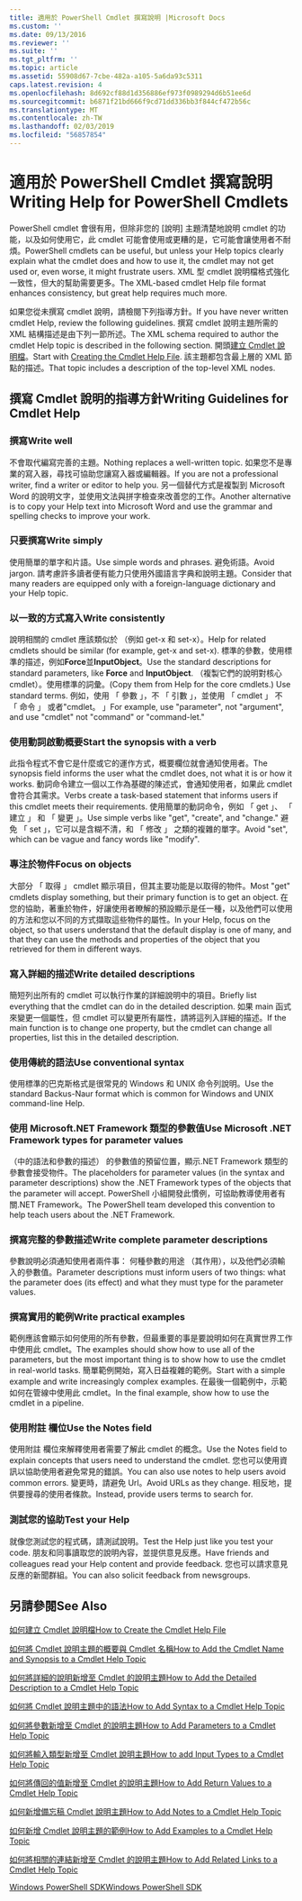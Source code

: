 ```yaml
---
title: 適用於 PowerShell Cmdlet 撰寫說明 |Microsoft Docs
ms.custom: ''
ms.date: 09/13/2016
ms.reviewer: ''
ms.suite: ''
ms.tgt_pltfrm: ''
ms.topic: article
ms.assetid: 55908d67-7cbe-482a-a105-5a6da93c5311
caps.latest.revision: 4
ms.openlocfilehash: 8d692cf88d1d356886ef973f0989294d6b51ee6d
ms.sourcegitcommit: b6871f21bd666f9cd71dd336bb3f844cf472b56c
ms.translationtype: MT
ms.contentlocale: zh-TW
ms.lasthandoff: 02/03/2019
ms.locfileid: "56857854"
---
```

# <a name="writing-help-for-powershell-cmdlets"></a><span data-ttu-id="c8b58-102">適用於 PowerShell Cmdlet 撰寫說明</span><span class="sxs-lookup"><span data-stu-id="c8b58-102">Writing Help for PowerShell Cmdlets</span></span>

<span data-ttu-id="c8b58-103">PowerShell cmdlet 會很有用，但除非您的 [說明] 主題清楚地說明 cmdlet 的功能，以及如何使用它，此 cmdlet 可能會使用或更糟的是，它可能會讓使用者不耐煩。</span><span class="sxs-lookup"><span data-stu-id="c8b58-103">PowerShell cmdlets can be useful, but unless your Help topics clearly explain what the cmdlet does and how to use it, the cmdlet may not get used or, even worse, it might frustrate users.</span></span>
<span data-ttu-id="c8b58-104">XML 型 cmdlet 說明檔格式強化一致性，但大的幫助需要更多。</span><span class="sxs-lookup"><span data-stu-id="c8b58-104">The XML-based cmdlet Help file format enhances consistency, but great help requires much more.</span></span>

<span data-ttu-id="c8b58-105">如果您從未撰寫 cmdlet 說明，請檢閱下列指導方針。</span><span class="sxs-lookup"><span data-stu-id="c8b58-105">If you have never written cmdlet Help, review the following guidelines.</span></span>
<span data-ttu-id="c8b58-106">撰寫 cmdlet 說明主題所需的 XML 結構描述是由下列一節所述。</span><span class="sxs-lookup"><span data-stu-id="c8b58-106">The XML schema required to author the cmdlet Help topic is described in the following section.</span></span>
<span data-ttu-id="c8b58-107">開頭[建立 Cmdlet 說明檔](./how-to-create-the-cmdlet-help-file.md)。</span><span class="sxs-lookup"><span data-stu-id="c8b58-107">Start with [Creating the Cmdlet Help File](./how-to-create-the-cmdlet-help-file.md).</span></span>
<span data-ttu-id="c8b58-108">該主題都包含最上層的 XML 節點的描述。</span><span class="sxs-lookup"><span data-stu-id="c8b58-108">That topic includes a description of the top-level XML nodes.</span></span>

## <a name="writing-guidelines-for-cmdlet-help"></a><span data-ttu-id="c8b58-109">撰寫 Cmdlet 說明的指導方針</span><span class="sxs-lookup"><span data-stu-id="c8b58-109">Writing Guidelines for Cmdlet Help</span></span>

### <a name="write-well"></a><span data-ttu-id="c8b58-110">撰寫</span><span class="sxs-lookup"><span data-stu-id="c8b58-110">Write well</span></span>
<span data-ttu-id="c8b58-111">不會取代編寫完善的主題。</span><span class="sxs-lookup"><span data-stu-id="c8b58-111">Nothing replaces a well-written topic.</span></span>
<span data-ttu-id="c8b58-112">如果您不是專業的寫入器，尋找可協助您讓寫入器或編輯器。</span><span class="sxs-lookup"><span data-stu-id="c8b58-112">If you are not a professional writer, find a writer or editor to help you.</span></span>
<span data-ttu-id="c8b58-113">另一個替代方式是複製到 Microsoft Word 的說明文字，並使用文法與拼字檢查來改善您的工作。</span><span class="sxs-lookup"><span data-stu-id="c8b58-113">Another alternative is to copy your Help text into Microsoft Word and use the grammar and spelling checks to improve your work.</span></span>

### <a name="write-simply"></a><span data-ttu-id="c8b58-114">只要撰寫</span><span class="sxs-lookup"><span data-stu-id="c8b58-114">Write simply</span></span>
<span data-ttu-id="c8b58-115">使用簡單的單字和片語。</span><span class="sxs-lookup"><span data-stu-id="c8b58-115">Use simple words and phrases.</span></span>
<span data-ttu-id="c8b58-116">避免術語。</span><span class="sxs-lookup"><span data-stu-id="c8b58-116">Avoid jargon.</span></span>
<span data-ttu-id="c8b58-117">請考慮許多讀者便有能力只使用外國語言字典和說明主題。</span><span class="sxs-lookup"><span data-stu-id="c8b58-117">Consider that many readers are equipped only with a foreign-language dictionary and your Help topic.</span></span>

### <a name="write-consistently"></a><span data-ttu-id="c8b58-118">以一致的方式寫入</span><span class="sxs-lookup"><span data-stu-id="c8b58-118">Write consistently</span></span>
<span data-ttu-id="c8b58-119">說明相關的 cmdlet 應該類似於 （例如 get-x 和 set-x）。</span><span class="sxs-lookup"><span data-stu-id="c8b58-119">Help for related cmdlets should be similar (for example, get-x and set-x).</span></span>
<span data-ttu-id="c8b58-120">標準的參數，使用標準的描述，例如**Force**並**InputObject**。</span><span class="sxs-lookup"><span data-stu-id="c8b58-120">Use the standard descriptions for standard parameters, like **Force** and **InputObject**.</span></span>
<span data-ttu-id="c8b58-121">（複製它們的說明對核心 cmdlet）。使用標準的詞彙。</span><span class="sxs-lookup"><span data-stu-id="c8b58-121">(Copy them from Help for the core cmdlets.) Use standard terms.</span></span>
<span data-ttu-id="c8b58-122">例如，使用 「 參數 」，不 「 引數 」，並使用 「 cmdlet 」 不 「 命令 」 或者"cmdlet。 」</span><span class="sxs-lookup"><span data-stu-id="c8b58-122">For example, use "parameter", not "argument", and use "cmdlet" not "command" or "command-let."</span></span>

### <a name="start-the-synopsis-with-a-verb"></a><span data-ttu-id="c8b58-123">使用動詞啟動概要</span><span class="sxs-lookup"><span data-stu-id="c8b58-123">Start the synopsis with a verb</span></span>
<span data-ttu-id="c8b58-124">此指令程式不會它是什麼或它的運作方式，概要欄位就會通知使用者。</span><span class="sxs-lookup"><span data-stu-id="c8b58-124">The synopsis field informs the user what the cmdlet does, not what it is or how it works.</span></span>
<span data-ttu-id="c8b58-125">動詞命令建立一個以工作為基礎的陳述式，會通知使用者，如果此 cmdlet 會符合其需求。</span><span class="sxs-lookup"><span data-stu-id="c8b58-125">Verbs create a task-based statement that informs users if this cmdlet meets their requirements.</span></span>
<span data-ttu-id="c8b58-126">使用簡單的動詞命令，例如 「 get 」、 「 建立 」 和 「 變更 」。</span><span class="sxs-lookup"><span data-stu-id="c8b58-126">Use simple verbs like "get", "create", and "change."</span></span>
<span data-ttu-id="c8b58-127">避免 「 set 」，它可以是含糊不清，和 「 修改 」 之類的複雜的單字。</span><span class="sxs-lookup"><span data-stu-id="c8b58-127">Avoid "set", which can be vague and fancy words like "modify".</span></span>

### <a name="focus-on-objects"></a><span data-ttu-id="c8b58-128">專注於物件</span><span class="sxs-lookup"><span data-stu-id="c8b58-128">Focus on objects</span></span>
<span data-ttu-id="c8b58-129">大部分 「 取得 」 cmdlet 顯示項目，但其主要功能是以取得的物件。</span><span class="sxs-lookup"><span data-stu-id="c8b58-129">Most "get" cmdlets display something, but their primary function is to get an object.</span></span>
<span data-ttu-id="c8b58-130">在您的協助，著重於物件，好讓使用者瞭解的預設顯示是任一種，以及他們可以使用的方法和您以不同的方式擷取這些物件的屬性。</span><span class="sxs-lookup"><span data-stu-id="c8b58-130">In your Help, focus on the object, so that users understand that the default display is one of many, and that they can use the methods and properties of the object that you retrieved for them in different ways.</span></span>

### <a name="write-detailed-descriptions"></a><span data-ttu-id="c8b58-131">寫入詳細的描述</span><span class="sxs-lookup"><span data-stu-id="c8b58-131">Write detailed descriptions</span></span>
<span data-ttu-id="c8b58-132">簡短列出所有的 cmdlet 可以執行作業的詳細說明中的項目。</span><span class="sxs-lookup"><span data-stu-id="c8b58-132">Briefly list everything that the cmdlet can do in the detailed description.</span></span>
<span data-ttu-id="c8b58-133">如果 main 函式來變更一個屬性，但 cmdlet 可以變更所有屬性，請將這列入詳細的描述。</span><span class="sxs-lookup"><span data-stu-id="c8b58-133">If the main function is to change one property, but the cmdlet can change all properties, list this in the detailed description.</span></span>

### <a name="use-conventional-syntax"></a><span data-ttu-id="c8b58-134">使用傳統的語法</span><span class="sxs-lookup"><span data-stu-id="c8b58-134">Use conventional syntax</span></span>
<span data-ttu-id="c8b58-135">使用標準的巴克斯格式是很常見的 Windows 和 UNIX 命令列說明。</span><span class="sxs-lookup"><span data-stu-id="c8b58-135">Use the standard Backus-Naur format which is common for Windows and UNIX command-line Help.</span></span>

### <a name="use-microsoft-net-framework-types-for-parameter-values"></a><span data-ttu-id="c8b58-136">使用 Microsoft.NET Framework 類型的參數值</span><span class="sxs-lookup"><span data-stu-id="c8b58-136">Use Microsoft .NET Framework types for parameter values</span></span>
<span data-ttu-id="c8b58-137">（中的語法和參數的描述） 的參數值的預留位置，顯示.NET Framework 類型的參數會接受物件。</span><span class="sxs-lookup"><span data-stu-id="c8b58-137">The placeholders for parameter values (in the syntax and parameter descriptions) show the .NET Framework types of the objects that the parameter will accept.</span></span>
<span data-ttu-id="c8b58-138">PowerShell 小組開發此慣例，可協助教導使用者有關.NET Framework。</span><span class="sxs-lookup"><span data-stu-id="c8b58-138">The PowerShell team developed this convention to help teach users about the .NET Framework.</span></span>

### <a name="write-complete-parameter-descriptions"></a><span data-ttu-id="c8b58-139">撰寫完整的參數描述</span><span class="sxs-lookup"><span data-stu-id="c8b58-139">Write complete parameter descriptions</span></span>
<span data-ttu-id="c8b58-140">參數說明必須通知使用者兩件事： 何種參數的用途 （其作用），以及他們必須輸入的參數值。</span><span class="sxs-lookup"><span data-stu-id="c8b58-140">Parameter descriptions must inform users of two things: what the parameter does (its effect) and what they must type for the parameter values.</span></span>

### <a name="write-practical-examples"></a><span data-ttu-id="c8b58-141">撰寫實用的範例</span><span class="sxs-lookup"><span data-stu-id="c8b58-141">Write practical examples</span></span>
<span data-ttu-id="c8b58-142">範例應該會顯示如何使用的所有參數，但最重要的事是要說明如何在真實世界工作中使用此 cmdlet。</span><span class="sxs-lookup"><span data-stu-id="c8b58-142">The examples should show how to use all of the parameters, but the most important thing is to show how to use the cmdlet in real-world tasks.</span></span>
<span data-ttu-id="c8b58-143">簡單範例開始，寫入日益複雜的範例。</span><span class="sxs-lookup"><span data-stu-id="c8b58-143">Start with a simple example and write increasingly complex examples.</span></span>
<span data-ttu-id="c8b58-144">在最後一個範例中，示範如何在管線中使用此 cmdlet。</span><span class="sxs-lookup"><span data-stu-id="c8b58-144">In the final example, show how to use the cmdlet in a pipeline.</span></span>

### <a name="use-the-notes-field"></a><span data-ttu-id="c8b58-145">使用附註 欄位</span><span class="sxs-lookup"><span data-stu-id="c8b58-145">Use the Notes field</span></span>
<span data-ttu-id="c8b58-146">使用附註 欄位來解釋使用者需要了解此 cmdlet 的概念。</span><span class="sxs-lookup"><span data-stu-id="c8b58-146">Use the Notes field to explain concepts that users need to understand the cmdlet.</span></span>
<span data-ttu-id="c8b58-147">您也可以使用資訊以協助使用者避免常見的錯誤。</span><span class="sxs-lookup"><span data-stu-id="c8b58-147">You can also use notes to help users avoid common errors.</span></span>
<span data-ttu-id="c8b58-148">變更時，請避免 Url。</span><span class="sxs-lookup"><span data-stu-id="c8b58-148">Avoid URLs as they change.</span></span>
<span data-ttu-id="c8b58-149">相反地，提供要搜尋的使用者條款。</span><span class="sxs-lookup"><span data-stu-id="c8b58-149">Instead, provide users terms to search for.</span></span>

### <a name="test-your-help"></a><span data-ttu-id="c8b58-150">測試您的協助</span><span class="sxs-lookup"><span data-stu-id="c8b58-150">Test your Help</span></span>
<span data-ttu-id="c8b58-151">就像您測試您的程式碼，請測試說明。</span><span class="sxs-lookup"><span data-stu-id="c8b58-151">Test the Help just like you test your code.</span></span>
<span data-ttu-id="c8b58-152">朋友和同事讀取您的說明內容，並提供意見反應。</span><span class="sxs-lookup"><span data-stu-id="c8b58-152">Have friends and colleagues read your Help content and provide feedback.</span></span>
<span data-ttu-id="c8b58-153">您也可以請求意見反應的新聞群組。</span><span class="sxs-lookup"><span data-stu-id="c8b58-153">You can also solicit feedback from newsgroups.</span></span>

## <a name="see-also"></a><span data-ttu-id="c8b58-154">另請參閱</span><span class="sxs-lookup"><span data-stu-id="c8b58-154">See Also</span></span>

 [<span data-ttu-id="c8b58-155">如何建立 Cmdlet 說明檔</span><span class="sxs-lookup"><span data-stu-id="c8b58-155">How to Create the Cmdlet Help File</span></span>](./how-to-create-the-cmdlet-help-file.md)

 [<span data-ttu-id="c8b58-156">如何將 Cmdlet 說明主題的概要與 Cmdlet 名稱</span><span class="sxs-lookup"><span data-stu-id="c8b58-156">How to Add the Cmdlet Name and Synopsis to a Cmdlet Help Topic</span></span>](./how-to-add-the-cmdlet-name-and-synopsis-to-a-cmdlet-help-topic.md)

 [<span data-ttu-id="c8b58-157">如何將詳細的說明新增至 Cmdlet 的說明主題</span><span class="sxs-lookup"><span data-stu-id="c8b58-157">How to Add the Detailed Description to a Cmdlet Help Topic</span></span>](./how-to-add-a-cmdlet-description.md)

 [<span data-ttu-id="c8b58-158">如何將 Cmdlet 說明主題中的語法</span><span class="sxs-lookup"><span data-stu-id="c8b58-158">How to Add Syntax to a Cmdlet Help Topic</span></span>](./how-to-add-syntax-to-a-cmdlet-help-topic.md)

 [<span data-ttu-id="c8b58-159">如何將參數新增至 Cmdlet 的說明主題</span><span class="sxs-lookup"><span data-stu-id="c8b58-159">How to Add Parameters to a Cmdlet Help Topic</span></span>](./how-to-add-parameter-information.md)

 [<span data-ttu-id="c8b58-160">如何將輸入類型新增至 Cmdlet 說明主題</span><span class="sxs-lookup"><span data-stu-id="c8b58-160">How to add Input Types to a Cmdlet Help Topic</span></span>](./how-to-add-input-types-to-a-cmdlet-help-topic.md)

 [<span data-ttu-id="c8b58-161">如何將傳回的值新增至 Cmdlet 的說明主題</span><span class="sxs-lookup"><span data-stu-id="c8b58-161">How to Add Return Values to a Cmdlet Help Topic</span></span>](./how-to-add-return-values-to-a-cmdlet-help-topic.md)

 [<span data-ttu-id="c8b58-162">如何新增備忘稿 Cmdlet 說明主題</span><span class="sxs-lookup"><span data-stu-id="c8b58-162">How to Add Notes to a Cmdlet Help Topic</span></span>](./how-to-add-notes-to-a-cmdlet-help-topic.md)

 [<span data-ttu-id="c8b58-163">如何新增 Cmdlet 說明主題的範例</span><span class="sxs-lookup"><span data-stu-id="c8b58-163">How to Add Examples to a Cmdlet Help Topic</span></span>](./how-to-add-examples-to-a-cmdlet-help-topic.md)

 [<span data-ttu-id="c8b58-164">如何將相關的連結新增至 Cmdlet 的說明主題</span><span class="sxs-lookup"><span data-stu-id="c8b58-164">How to Add Related Links to a Cmdlet Help Topic</span></span>](./how-to-add-related-links-to-a-cmdlet-help-topic.md)

 [<span data-ttu-id="c8b58-165">Windows PowerShell SDK</span><span class="sxs-lookup"><span data-stu-id="c8b58-165">Windows PowerShell SDK</span></span>](../windows-powershell-reference.md)